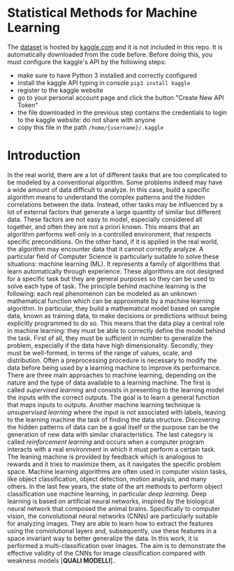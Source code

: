 # Statistical Methods for Machine Learning
The [dataset](https://www.kaggle.com/moltean/fruits) is hosted by [kaggle.com](https://www.kaggle.com/) and it is not included in this repo. It is automatically downloaded from the code before. Before doing this, you must configure the kaggle's API by the following steps:

* make sure to have Python 3 installed and correctly configured
* install the kaggle API typing in console ```pip3 install kaggle```
* register to the kaggle website
* go to your personal account page and click the button "Create New API Token"
* the file downloaded in the previous step contains the credentials to login to the kaggle website: do not share with anyone
* copy this file in the path ```/home/{username}/.kaggle```

# Introduction

In the real world, there are a lot of different tasks that are too complicated to be modeled by a conventional algorithm. Some problems indeed may have a wide amount of data difficult to analyze. In this case, build a specific algorithm means to understand the complex patterns and the hidden correlations between the data. Instead, other tasks may be influenced by a lot of external factors that generate a large quantity of similar but different data. These factors are not easy to model, especially considered all together, and often they are not a priori known. This means that an algorithm performs well only in a controlled environment, that respects specific preconditions. On the other hand, if it is applied in the real world, the algorithm may encounter data that it cannot correctly analyze. A particular field of Computer Science is particularly suitable to solve these situations: machine learning (ML). It represents a family of algorithms that learn automatically through experience. These algorithms are not designed for a specific task but they are general purposes so they can be used to solve each type of task. The principle behind machine learning is the following: each real phenomenon can be modeled as an unknown mathematical function which can be approximate by a machine learning algorithm. In particular, they build a mathematical model based on sample data, known as training data, to make decisions or predictions without being explicitly programmed to do so. This means that the data play a central role in machine learning: they must be able to correctly define the model behind the task. First of all, they must be sufficient in number to generalize the problem, especially if the data have high dimensionality. Secondly, they must be well-formed, in terms of the range of values, scale, and distribution. Often a preprocessing procedure is necessary to modify the data before being used by a learning machine to improve its performance. There are three main approaches to machine learning, depending on the nature and the type of data available to a learning machine. The first is called *supervised learning* and consists in presenting to the learning model the inputs with the correct outputs. The goal is to learn a general function that maps inputs to outputs. Another machine learning technique is *unsupervised learning* where the input is not associated with labels, leaving to the learning machine the task of finding the data structure. Discovering the hidden patterns of data can be a goal itself or the purpose can be the generation of new data with similar characteristics. The last category is called *reinforcement learning* and occurs when a computer program interacts with a real environment in which it must perform a certain task. The leaning machine is provided by feedback which is analogous to rewards and it tries to maximize them, as it navigates the specific problem space. Machine learning algorithms are often used in computer vision tasks, like object classification, object detection, motion analysis, and many others. In the last few years, the state of the art methods to perform object classification use machine learning, in particular *deep learning.* Deep learning is based on artificial neural networks, inspired by the biological neural network that composed the animal brains. Specifically to computer vision, the convolutional neural networks (CNNs) are particularly suitable for analyzing images. They are able to learn how to extract the features using the convolutional layers and, subsequently, use these features in a space invariant way to better generalize the data. In this work, it is performed a multi-classification over images. The aim is to demonstrate the effective validity of the CNNs for image classification compared with weakness models [**QUALI MODELLI**]..

